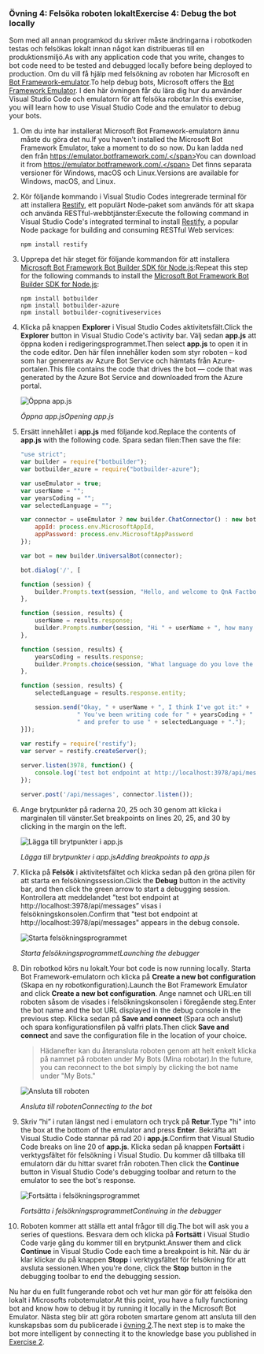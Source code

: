 ### <a name="exercise-4-debug-the-bot-locally"></a><span data-ttu-id="50591-101">Övning 4: Felsöka roboten lokalt</span><span class="sxs-lookup"><span data-stu-id="50591-101">Exercise 4: Debug the bot locally</span></span>

<span data-ttu-id="50591-102">Som med all annan programkod du skriver måste ändringarna i robotkoden testas och felsökas lokalt innan något kan distribueras till en produktionsmiljö.</span><span class="sxs-lookup"><span data-stu-id="50591-102">As with any application code that you write, changes to bot code need to be tested and debugged locally before being deployed to production.</span></span> <span data-ttu-id="50591-103">Om du vill få hjälp med felsökning av roboten har Microsoft en [Bot Framework-emulator](https://emulator.botframework.com/).</span><span class="sxs-lookup"><span data-stu-id="50591-103">To help debug bots, Microsoft offers the [Bot Framework Emulator](https://emulator.botframework.com/).</span></span> <span data-ttu-id="50591-104">I den här övningen får du lära dig hur du använder Visual Studio Code och emulatorn för att felsöka robotar.</span><span class="sxs-lookup"><span data-stu-id="50591-104">In this exercise, you will learn how to use Visual Studio Code and the emulator to debug your bots.</span></span>

1. <span data-ttu-id="50591-105">Om du inte har installerat Microsoft Bot Framework-emulatorn ännu måste du göra det nu.</span><span class="sxs-lookup"><span data-stu-id="50591-105">If you haven't installed the Microsoft Bot Framework Emulator, take a moment to do so now.</span></span> <span data-ttu-id="50591-106">Du kan ladda ned den från https://emulator.botframework.com/.</span><span class="sxs-lookup"><span data-stu-id="50591-106">You can download it from https://emulator.botframework.com/.</span></span> <span data-ttu-id="50591-107">Det finns separata versioner för Windows, macOS och Linux.</span><span class="sxs-lookup"><span data-stu-id="50591-107">Versions are available for Windows, macOS, and Linux.</span></span>

1. <span data-ttu-id="50591-108">Kör följande kommando i Visual Studio Codes integrerade terminal för att installera [Restify](http://restify.com/), ett populärt Node-paket som används för att skapa och använda RESTful-webbtjänster:</span><span class="sxs-lookup"><span data-stu-id="50591-108">Execute the following command in Visual Studio Code's integrated terminal to install [Restify](http://restify.com/), a popular Node package for building and consuming RESTful Web services:</span></span>

    ```
    npm install restify
    ```

1. <span data-ttu-id="50591-109">Upprepa det här steget för följande kommandon för att installera [Microsoft Bot Framework Bot Builder SDK för Node.js](https://docs.microsoft.com/en-us/bot-framework/nodejs/bot-builder-nodejs-quickstart):</span><span class="sxs-lookup"><span data-stu-id="50591-109">Repeat this step for the following commands to install the [Microsoft Bot Framework Bot Builder SDK for Node.js](https://docs.microsoft.com/en-us/bot-framework/nodejs/bot-builder-nodejs-quickstart):</span></span>

    ```
    npm install botbuilder
    npm install botbuilder-azure
    npm install botbuilder-cognitiveservices
    ```

1. <span data-ttu-id="50591-110">Klicka på knappen **Explorer** i Visual Studio Codes aktivitetsfält.</span><span class="sxs-lookup"><span data-stu-id="50591-110">Click the **Explorer** button in Visual Studio Code's activity bar.</span></span> <span data-ttu-id="50591-111">Välj sedan **app.js** att öppna koden i redigeringsprogrammet.</span><span class="sxs-lookup"><span data-stu-id="50591-111">Then select **app.js** to open it in the code editor.</span></span> <span data-ttu-id="50591-112">Den här filen innehåller koden som styr roboten – kod som har genererats av Azure Bot Service och hämtats från Azure-portalen.</span><span class="sxs-lookup"><span data-stu-id="50591-112">This file contains the code that drives the bot — code that was generated by the Azure Bot Service and downloaded from the Azure portal.</span></span>

    ![Öppna app.js](../images/vs-select-index-js.png)

    <span data-ttu-id="50591-114">_Öppna app.js_</span><span class="sxs-lookup"><span data-stu-id="50591-114">_Opening app.js_</span></span> 

1. <span data-ttu-id="50591-115">Ersätt innehållet i **app.js** med följande kod.</span><span class="sxs-lookup"><span data-stu-id="50591-115">Replace the contents of **app.js** with the following code.</span></span> <span data-ttu-id="50591-116">Spara sedan filen:</span><span class="sxs-lookup"><span data-stu-id="50591-116">Then save the file:</span></span>

    ```JavaScript
    "use strict";
    var builder = require("botbuilder");
    var botbuilder_azure = require("botbuilder-azure");
    
    var useEmulator = true; 
    var userName = ""; 
    var yearsCoding = ""; 
    var selectedLanguage = "";
    
    var connector = useEmulator ? new builder.ChatConnector() : new botbuilder_azure.BotServiceConnector({
        appId: process.env.MicrosoftAppId,
        appPassword: process.env.MicrosoftAppPassword      
    });
    
    var bot = new builder.UniversalBot(connector);
    
    bot.dialog('/', [
    
    function (session) {
        builder.Prompts.text(session, "Hello, and welcome to QnA Factbot! What's your name?");
    },
    
    function (session, results) {
        userName = results.response;
        builder.Prompts.number(session, "Hi " + userName + ", how many years have you been writing code?"); 
    },
    
    function (session, results) {
        yearsCoding = results.response;
        builder.Prompts.choice(session, "What language do you love the most?", ["C#", "Python", "Node.js", "Visual FoxPro"]);
    },
    
    function (session, results) {
        selectedLanguage = results.response.entity;   
    
        session.send("Okay, " + userName + ", I think I've got it:" +
                    " You've been writing code for " + yearsCoding + " years," +
                    " and prefer to use " + selectedLanguage + ".");
    }]);
     
    var restify = require('restify');
    var server = restify.createServer();

    server.listen(3978, function() {
        console.log('test bot endpoint at http://localhost:3978/api/messages');
    });

    server.post('/api/messages', connector.listen());    
    ```

1. <span data-ttu-id="50591-117">Ange brytpunkter på raderna 20, 25 och 30 genom att klicka i marginalen till vänster.</span><span class="sxs-lookup"><span data-stu-id="50591-117">Set breakpoints on lines 20, 25, and 30 by clicking in the margin on the left.</span></span>
 
    ![Lägga till brytpunkter i app.js](../images/vs-add-breakpoints.png)

    <span data-ttu-id="50591-119">_Lägga till brytpunkter i app.js_</span><span class="sxs-lookup"><span data-stu-id="50591-119">_Adding breakpoints to app.js_</span></span> 

1. <span data-ttu-id="50591-120">Klicka på **Felsök** i aktivitetsfältet och klicka sedan på den gröna pilen för att starta en felsökningssession.</span><span class="sxs-lookup"><span data-stu-id="50591-120">Click the **Debug** button in the activity bar, and then click the green arrow to start a debugging session.</span></span> <span data-ttu-id="50591-121">Kontrollera att meddelandet ”test bot endpoint at http://localhost:3978/api/messages” visas i felsökningskonsolen.</span><span class="sxs-lookup"><span data-stu-id="50591-121">Confirm that "test bot endpoint at http://localhost:3978/api/messages" appears in the debug console.</span></span>
 
    ![Starta felsökningsprogrammet](../images/vs-launch-debugger.png)

    <span data-ttu-id="50591-123">_Starta felsökningsprogrammet_</span><span class="sxs-lookup"><span data-stu-id="50591-123">_Launching the debugger_</span></span> 

1. <span data-ttu-id="50591-124">Din robotkod körs nu lokalt.</span><span class="sxs-lookup"><span data-stu-id="50591-124">Your bot code is now running locally.</span></span> <span data-ttu-id="50591-125">Starta Bot Framework-emulatorn och klicka på **Create a new bot configuration** (Skapa en ny robotkonfiguration).</span><span class="sxs-lookup"><span data-stu-id="50591-125">Launch the Bot Framework Emulator and click **Create a new bot configuration**.</span></span> <span data-ttu-id="50591-126">Ange namnet och URL:en till roboten såsom de visades i felsökningskonsolen i föregående steg.</span><span class="sxs-lookup"><span data-stu-id="50591-126">Enter the bot name and the bot URL displayed in the debug console in the previous step.</span></span> <span data-ttu-id="50591-127">Klicka sedan på **Save and connect** (Spara och anslut) och spara konfigurationsfilen på valfri plats.</span><span class="sxs-lookup"><span data-stu-id="50591-127">Then click **Save and connect** and save the configuration file in the location of your choice.</span></span>

    > <span data-ttu-id="50591-128">Hädanefter kan du återansluta roboten genom att helt enkelt klicka på namnet på roboten under My Bots (Mina robotar).</span><span class="sxs-lookup"><span data-stu-id="50591-128">In the future, you can reconnect to the bot simply by clicking the bot name under "My Bots."</span></span>

    ![Ansluta till roboten](../images/new-bot-configuration.png)

    <span data-ttu-id="50591-130">_Ansluta till roboten_</span><span class="sxs-lookup"><span data-stu-id="50591-130">_Connecting to the bot_</span></span> 

1. <span data-ttu-id="50591-131">Skriv ”hi” i rutan längst ned i emulatorn och tryck på **Retur**.</span><span class="sxs-lookup"><span data-stu-id="50591-131">Type "hi" into the box at the bottom of the emulator and press **Enter**.</span></span> <span data-ttu-id="50591-132">Bekräfta att Visual Studio Code stannar på rad 20 i **app.js**.</span><span class="sxs-lookup"><span data-stu-id="50591-132">Confirm that Visual Studio Code breaks on line 20 of **app.js**.</span></span> <span data-ttu-id="50591-133">Klicka sedan på knappen **Fortsätt** i verktygsfältet för felsökning i Visual Studio. Du kommer då tillbaka till emulatorn där du hittar svaret från roboten.</span><span class="sxs-lookup"><span data-stu-id="50591-133">Then click the **Continue** button in Visual Studio Code's debugging toolbar and return to the emulator to see the bot's response.</span></span>
 
    ![Fortsätta i felsökningsprogrammet](../images/continue-debugging.png)

    <span data-ttu-id="50591-135">_Fortsätta i felsökningsprogrammet_</span><span class="sxs-lookup"><span data-stu-id="50591-135">_Continuing in the debugger_</span></span> 

1. <span data-ttu-id="50591-136">Roboten kommer att ställa ett antal frågor till dig.</span><span class="sxs-lookup"><span data-stu-id="50591-136">The bot will ask you a series of questions.</span></span> <span data-ttu-id="50591-137">Besvara dem och klicka på **Fortsätt** i Visual Studio Code varje gång du kommer till en brytpunkt.</span><span class="sxs-lookup"><span data-stu-id="50591-137">Answer them and click **Continue** in Visual Studio Code each time a breakpoint is hit.</span></span> <span data-ttu-id="50591-138">När du är klar klickar du på knappen **Stopp** i verktygsfältet för felsökning för att avsluta sessionen.</span><span class="sxs-lookup"><span data-stu-id="50591-138">When you're done, click the **Stop** button in the debugging toolbar to end the debugging session.</span></span>

<span data-ttu-id="50591-139">Nu har du en fullt fungerande robot och vet hur man gör för att felsöka den lokalt i Microsofts robotemulator.</span><span class="sxs-lookup"><span data-stu-id="50591-139">At this point, you have a fully functioning bot and know how to debug it by running it locally in the Microsoft Bot Emulator.</span></span> <span data-ttu-id="50591-140">Nästa steg blir att göra roboten smartare genom att ansluta till den kunskapsbas som du publicerade i [övning 2](#Exercise2).</span><span class="sxs-lookup"><span data-stu-id="50591-140">The next step is to make the bot more intelligent by connecting it to the knowledge base you published in [Exercise 2](#Exercise2).</span></span>